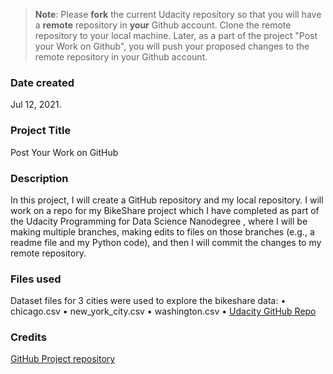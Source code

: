 >**Note**: Please **fork** the current Udacity repository so that you will have a **remote** repository in **your** Github account. Clone the remote repository to your local machine. Later, as a part of the project "Post your Work on Github", you will push your proposed changes to the remote repository in your Github account.

### Date created
Jul 12, 2021.

### Project Title
Post Your Work on GitHub

### Description
In this project, I will create a GitHub repository and my local repository. I will work on a repo for my BikeShare project which I have completed as part of the Udacity Programming for Data Science Nanodegree , where I will be making multiple branches, making edits to files on those branches (e.g., a readme file and my Python code), and then I will commit the changes to my remote repository.

### Files used
Dataset files for 3 cities were used to explore the bikeshare data:
• chicago.csv
• new_york_city.csv
• washington.csv
• [Udacity GitHub Repo](https://github.com/F-Zarian/pdsnd_github)

### Credits
[GitHub Project repository](https://github.com/udacity/pdsnd_github)
